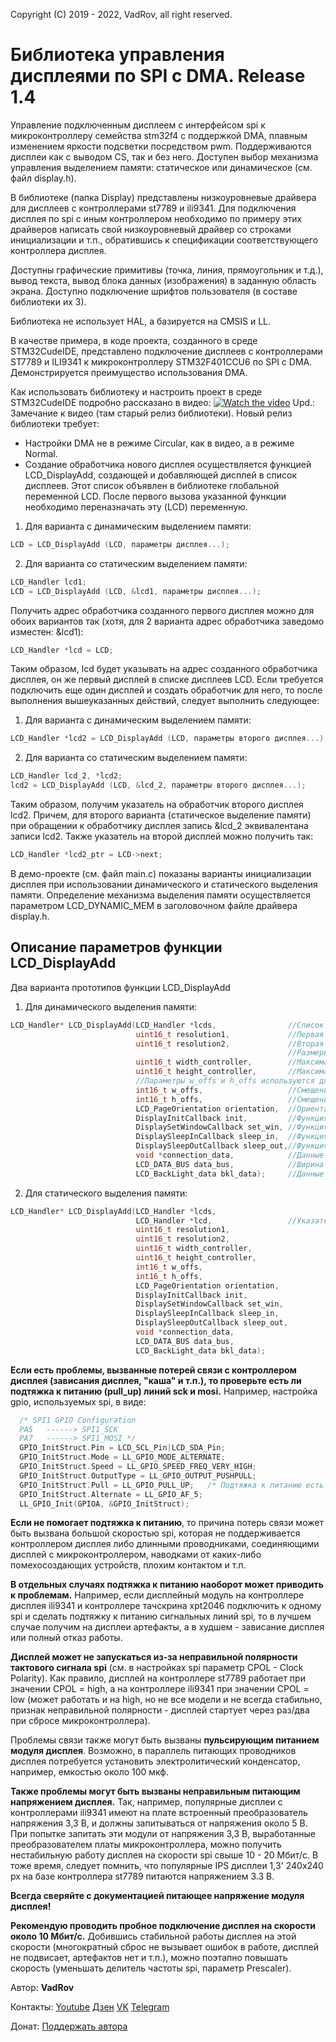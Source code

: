 Copyright (C) 2019 - 2022, VadRov, all right reserved.
 
# Библиотека управления дисплеями по SPI с DMA. Release 1.4
Управление подключенным дисплеем с интерфейсом spi к микроконтроллеру семейства stm32f4 с поддержкой DMA, плавным изменением яркости подсветки посредством pwm. Поддерживаются дисплеи как с выводом CS, так и без него. Доступен выбор механизма управления выделением памяти: статическое или динамическое (см. файл display.h).
 
В библиотеке (папка Display) представлены низкоуровневые драйвера для дисплеев с контроллерами st7789 и ili9341. Для подключения дисплея по spi c иным контроллером необходимо по примеру этих драйверов написать свой низкоуровневый драйвер со строками инициализации и т.п., обратившись к спецификации соответствующего контроллера дисплея.
 
Доступны графические примитивы (точка, линия, прямоугольник и т.д.), вывод текста, вывод блока данных (изображения) в заданную область экрана. Доступно подключение шрифтов пользователя (в составе библиотеки их 3).
  
Библиотека не использует HAL, а базируется на CMSIS и LL.
 
В качестве примера, в коде проекта, созданного в среде STM32CudeIDE, представлено подключение дисплеев с контроллерами ST7789 и ILI9341 к микроконтроллеру STM32F401CCU6 по SPI с DMA. Демонстрируется преимущество использования DMA.
 
Как использовать библиотеку и настроить проект в среде STM32CudeIDE подробно рассказано в видео:
[![Watch the video](https://img.youtube.com/vi/8tIJ16riJqo/maxresdefault.jpg)](https://youtu.be/8tIJ16riJqo)
Upd.: Замечание к видео (там старый релиз библиотеки). Новый релиз библиотеки требует:
- Настройки DMA не в режиме Circular, как в видео, а в режиме Normal.
- Создание обработчика нового дисплея осуществляется функцией LCD_DisplayAdd, создающей и добавляющей дисплей в список дисплеев. 
Этот список объявлен в библиотеке глобальной переменной LCD. После первого вызова указанной функции необходимо переназначать эту (LCD) переменную.
1. Для варианта с динамическим выделением памяти:
```c
LCD = LCD_DisplayAdd (LCD, параметры дисплея...);
```
2. Для варианта со статическим выделением памяти:
```c
LCD_Handler lcd1;
LCD = LCD_DisplayAdd (LCD, &lcd1, параметры дисплея...);
``` 
Получить адрес обработчика созданного первого дисплея можно для обоих вариантов так (хотя, для 2 варианта адрес обработчика заведомо изместен: &lcd1):
```c
LCD_Handler *lcd = LCD;
```
Таким образом, lcd будет указывать на адрес созданного обработчика дисплея, он же первый дисплей в списке дисплеев LCD. Если требуется подключить еще один дисплей и создать обработчик для него, то после выполнения вышеуказанных действий, следует выполнить следующее: 
1. Для варианта с динамическим выделением памяти:
```c
LCD_Handler *lcd2 = LCD_DisplayAdd (LCD, параметры второго дисплея...);
``` 
2. Для варианта со статическим выделением памяти:
```c
LCD_Handler lcd_2, *lcd2;
lcd2 = LCD_DisplayAdd (LCD, &lcd_2, параметры второго дисплея...);
``` 
Таким образом, получим указатель на обработчик второго дисплея lcd2. Причем, для второго варианта (статическое выделение памяти) при обращении к обработчику дисплея  запись &lcd_2 эквивалентана записи lcd2. Также указатель на второй дисплей можно получить так:
```c
LCD_Handler *lcd2_ptr = LCD->next;
``` 
В демо-проекте (см. файл main.c) показаны варианты инициализации дисплея при использовании динамического и статического выделения памяти. Определение механизма выделения памяти осуществляется параметром LCD_DYNAMIC_MEM в заголовочном файле драйвера display.h.
## Описание параметров функции LCD_DisplayAdd
Два варианта прототипов функции LCD_DisplayAdd
1. Для динамического выделения памяти:
```c
LCD_Handler* LCD_DisplayAdd(LCD_Handler *lcds,                //Список дисплеев (определен глобально, как LCD)
                            uint16_t resolution1,             //Первая из двух физических размерностей матрицы дисплея в пикселях, например, 240
                            uint16_t resolution2,             //Вторая из двух физических размерностей матрицы дисплея в пикселях, например, 320
                                                              //Размерности можно указывать в любом порядке
                            uint16_t width_controller,        //Максимально поддерживаемое контроллером дисплея физическое разрешение матрицы дисплея по горизонтали, пикселей
                            uint16_t height_controller,       //Максимально поддерживаемое контроллером дисплея физическое разрешение матрицы дисплея по вертикали, пикселей
                            //Параметры w_offs и h_offs используются для нестандартных и "кривых" дисплеев, у которых начало координат физической матрицы дисплея и поля контроллера дисплея не совпадают, т.е. смещены. Для правильного дисплея эти параметры должны быть равны 0. Для "неправильного" определяются исходя из ситуации.
                            int16_t w_offs,                   //Смещение по горизонтали матрицы дисплея в поле контроллера дисплея
                            int16_t h_offs,                   //Смещение по вертикали матрицы дисплея в поле контроллера дисплея
                            LCD_PageOrientation orientation,  //Ориентация: портретная или альбомная, обычная или зеркальная
                            DisplayInitCallback init,         //Функция инициализации дисплея
                            DisplaySetWindowCallback set_win, //Функция определения окна вывода дисплея
                            DisplaySleepInCallback sleep_in,  //Функция включения режима сна дисплея
                            DisplaySleepOutCallback sleep_out,//Функция выхода из режима сна дисплея
                            void *connection_data,            //Данные подключения контроллера дисплея к МК
                            LCD_DATA_BUS data_bus,            //Ширина кадра данных spi (8 или 16 бит)
                            LCD_BackLight_data bkl_data);     //Данные для управления подсветкой дисплея
``` 
2. Для статического выделения памяти:
```c
LCD_Handler* LCD_DisplayAdd(LCD_Handler *lcds,
                            LCD_Handler *lcd,                 //Указатель на объявленный пользователем обработчик дисплея
                            uint16_t resolution1,
                            uint16_t resolution2,
                            uint16_t width_controller,
                            uint16_t height_controller,
                            int16_t w_offs,
                            int16_t h_offs,
                            LCD_PageOrientation orientation,
                            DisplayInitCallback init,
                            DisplaySetWindowCallback set_win,
                            DisplaySleepInCallback sleep_in,
                            DisplaySleepOutCallback sleep_out,
                            void *connection_data,
                            LCD_DATA_BUS data_bus,
                            LCD_BackLight_data bkl_data);
``` 

**Если есть проблемы, вызванные потерей связи с контроллером дисплея (зависания дисплея, "каша" и т.п.), то проверьте есть ли подтяжка к питанию (pull_up) линий sck и mosi.** Например, настройка gpio, используемых spi, в виде:
```c
  /* SPI1 GPIO Configuration
  PA5   ------> SPI1_SCK  
  PA7   ------> SPI1_MOSI */
  GPIO_InitStruct.Pin = LCD_SCL_Pin|LCD_SDA_Pin;
  GPIO_InitStruct.Mode = LL_GPIO_MODE_ALTERNATE;
  GPIO_InitStruct.Speed = LL_GPIO_SPEED_FREQ_VERY_HIGH;
  GPIO_InitStruct.OutputType = LL_GPIO_OUTPUT_PUSHPULL;
  GPIO_InitStruct.Pull = LL_GPIO_PULL_UP;   /* Подтяжка к питанию есть */
  GPIO_InitStruct.Alternate = LL_GPIO_AF_5;
  LL_GPIO_Init(GPIOA, &GPIO_InitStruct);
``` 
**Если не помогает подтяжка к питанию**, то причина потерь связи может быть вызвана большой скоростью spi, которая не поддерживается контроллером дисплея либо длинными проводниками, соединяющими дисплей с микроконтроллером, наводками от каких-либо помехосоздающих устройств, плохим контактом и т.п. 

**В отдельных случаях подтяжка к питанию наоборот может приводить к проблемам.** Например, если дисплейный модуль на контроллере дисплея ili9341 и контроллере тачскрина xpt2046 подключить к одному spi и сделать подтяжку к питанию сигнальных линий spi, то в лучшем случае получим на дисплеи артефакты, а в худшем - зависание дисплея или полный отказ работы.

**Дисплей может не запускаться из-за неправильной полярности тактового сигнала spi** (см. в настройках spi параметр CPOL - Clock Polarity). Как правило, дисплей на контроллере st7789 работает при значении CPOL = high, а на контроллере ili9341 при значении CPOL = low (может работать и на high, но не все модели и не всегда стабильно, признак неправильной полярности - дисплей стартует через раз/два при сбросе микроконтроллера).

Проблемы связи также могут быть вызваны **пульсирующим питанием модуля дисплея**. Возможно, в параллель питающих проводников дисплея потребуется установить электролитический конденсатор, например, емкостью около 100 мкф. 

**Также проблемы могут быть вызваны неправильным питающим напряжением дисплея.** Так, например, популярные дисплеи с контроллерами ili9341 имеют на плате встроенный преобразователь напряжения 3,3 В, и должны запитываться от напряжения около 5 В. При попытке запитать эти модули от напряжения 3,3 В, выработанные преобразователем платы микроконтроллера, можно получить нестабильную работу дисплея на скорости spi свыше 10 - 20 Мбит/с. В тоже время, следует помнить, что популярные IPS дисплеи 1,3' 240х240 px на базе контроллера st7789 питаются напряжением 3.3 В. 

**Всегда сверяйте с документацией питающее напряжение модуля дисплея!**

**Рекомендую проводить пробное подключение дисплея на скорости около 10 Мбит/с.** Добившись стабильной  работы дисплея на этой скорости (многократный сброс не вызывает ошибок в работе, дисплей не подвисает, артефактов нет и т.п.), можно поэтапно повышать скорость (уменьшать делитель частоты spi, параметр Prescaler).

Автор: **VadRov**

Контакты: [Youtube](https://www.youtube.com/c/VadRov) [Дзен](https://zen.yandex.ru/vadrov) [VK](https://vk.com/vadrov) [Telegram](https://t.me/vadrov_channel)

Донат: [Поддержать автора](https://yoomoney.ru/to/4100117522443917)
